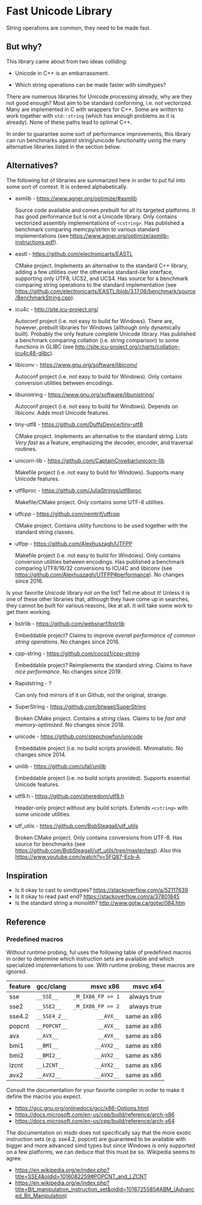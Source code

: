 # Fast Unicode Library

String operations are common, they need to be made fast.

## But why?

This library came about from two ideas colliding:

* Unicode in C++ is an embarrassment.

* Which string operations can be made faster with simdtypes?

There are numerous libraries for Unicode processing already, why are
they not good enough? Most aim to be standard conforming, i.e. not
vectorized. Many are implemented in C with wrappers for C++. Some are
written to work together with `std::string` (which has enough problems
as it is already). None of these paths lead to optimal C++.

In order to guarantee some sort of performance improvements, this
library can run benchmarks against string/unicode functionality using
the many alternative libraries listed in the section below.

## Alternatives?

The following list of libraries are summarized here in order to put
ful into some sort of context. It is ordered alphabetically.

* asmlib - https://www.agner.org/optimize/#asmlib

  Source code available and comes prebuilt for all its targeted
  platforms. It has good performance but is not a Unicode
  library. Only contains vectorized assembly implementations of
  `<cstring>`. Has published a benchmark comparing memcpy/strlen to
  various standard implementations (see
  https://www.agner.org/optimize/asmlib-instructions.pdf).

* eastl - https://github.com/electronicarts/EASTL

  CMake project. Implements an alternative to the standard C++
  library, adding a few utilities over the otherwise standard-like
  interface, supporting only UTF8, UCS2, and UCS4. Has source for a
  benchmark comparing string operations to the standard implementation
  (see
  https://github.com/electronicarts/EASTL/blob/3.17.06/benchmark/source/BenchmarkString.cpp).

* icu4c - http://site.icu-project.org/

  Autoconf project (i.e. not easy to build for Windows). There are,
  however, prebuilt libraries for Windows (although only dynamically
  built). Probably the only feature complete Unicode library. Has
  published a benchmark comparing collation (i.e. string comparison)
  to some functions in GLIBC (see
  http://site.icu-project.org/charts/collation-icu4c48-glibc).

* libiconv - https://www.gnu.org/software/libiconv/

  Autoconf project (i.e. not easy to build for Windows). Only contains
  conversion utilities between encodings.

* libunistring - https://www.gnu.org/software/libunistring/

  Autoconf project (i.e. not easy to build for Windows). Depends on
  libiconv. Adds most Unicode features.

* tiny-utf8 - https://github.com/DuffsDevice/tiny-utf8

  CMake project. Implements an alternative to the standard
  string. Lists _Very fast_ as a feature, emphasizing the decoder,
  encoder, and traversal routines.

* unicorn-lib - https://github.com/CaptainCrowbar/unicorn-lib

  Makefile project (i.e. not easy to build for Windows). Supports many
  Unicode features.

* utf8proc - https://github.com/JuliaStrings/utf8proc

  Makefile/CMake project. Only contains some UTF-8 utilities.

* utfcpp - https://github.com/nemtrif/utfcpp

  CMake project. Contains utility functions to be used together with
  the standard string classes.

* utfpp - https://github.com/Alexhuszagh/UTFPP

  Makefile project (i.e. not easy to build for Windows). Only contains
  conversion utilities between encodings. Has published a benchmark
  comparing UTF8/16/32 conversions to ICU4C and libiconv (see
  https://github.com/Alexhuszagh/UTFPP#performance). No changes since
  2016.

Is your favorite _Unicode_ library not on the list? Tell me about it!
Unless it is one of these other libraries that, although they have
come up in searches, they cannot be built for various reasons, like at
all. It will take some work to get them working.

* bstrlib - https://github.com/websnarf/bstrlib

  Embeddable project? Claims to improve _overall performance of common
  string operations_. No changes since 2016.

* cpp-string - https://github.com/cocoz1/cpp-string

  Embeddable project? Reimplements the standard string. Claims to have
  _nice performance_. No changes since 2019.

* Rapidstring - ?

  Can only find mirrors of it on Github, not the original, strange.

* SuperString - https://github.com/btwael/SuperString

  Broken CMake project. Contains a string class. Claims to be _fast
  and memory-optimized_. No changes since 2018.

* unicode - https://github.com/stepchowfun/unicode

  Embeddable project (i.e. no build scripts
  provided). Minimalistic. No changes since 2014.

* unilib - https://github.com/ufal/unilib

  Embeddable project (i.e. no build scripts provided). Supports
  essential Unicode features.

* utf8.h - https://github.com/sheredom/utf8.h

  Header-only project without any build scripts. Extends `<cstring>`
  with some unicode utilities.

* utf_utils - https://github.com/BobSteagall/utf_utils

  Broken CMake project. Only contains conversions from UTF-8. Has
  source for benchmarks (see
  https://github.com/BobSteagall/utf_utils/tree/master/test). Also
  this https://www.youtube.com/watch?v=5FQ87-Ecb-A.

## Inspiration

* Is it okay to cast to simdtypes? https://stackoverflow.com/a/52117639
* Is it okay to read past end? https://stackoverflow.com/a/37801845
* Is the standard string a monolith? http://www.gotw.ca/gotw/084.htm

## Reference

### Predefined macros

Without runtime probing, ful uses the following table of predefined
macros in order to determine which instruction sets are available and
which specialized implementations to use. With runtime probing, these
macros are ignored.

| feature | gcc/clang    |          msvc x86 |    msvc x64 |
|:--------|:-------------|------------------:|------------:|
| sse     | `__SSE__`    | `_M_IX86_FP >= 1` | always true |
| sse2    | `__SSE2__`   | `_M_IX86_FP >= 2` | always true |
| sse4.2  | `__SSE4_2__` |         `__AVX__` | same as x86 |
| popcnt  | `__POPCNT__` |         `__AVX__` | same as x86 |
| avx     | `__AVX__`    |         `__AVX__` | same as x86 |
| bmi1    | `__BMI__`    |        `__AVX2__` | same as x86 |
| bmi2    | `__BMI2__`   |        `__AVX2__` | same as x86 |
| lzcnt   | `__LZCNT__`  |        `__AVX2__` | same as x86 |
| avx2    | `__AVX2__`   |        `__AVX2__` | same as x86 |

Consult the documentation for your favorite compiler in order to make
it define the macros you expect.

* https://gcc.gnu.org/onlinedocs/gcc/x86-Options.html
* https://docs.microsoft.com/en-us/cpp/build/reference/arch-x86
* https://docs.microsoft.com/en-us/cpp/build/reference/arch-x64

The documentation on msdn does not specifically say that the more
exotic instruction sets (e.g. sse4.2, popcnt) are guaranteed to be
available with bigger and more advanced simd types but since Windows
is only supported on a few platforms, we can deduce that this must be
so. Wikipedia seems to agree.

* https://en.wikipedia.org/w/index.php?title=SSE4&oldid=1016082259#POPCNT_and_LZCNT
* https://en.wikipedia.org/w/index.php?title=Bit_manipulation_instruction_set&oldid=1016725585#ABM_(Advanced_Bit_Manipulation)

